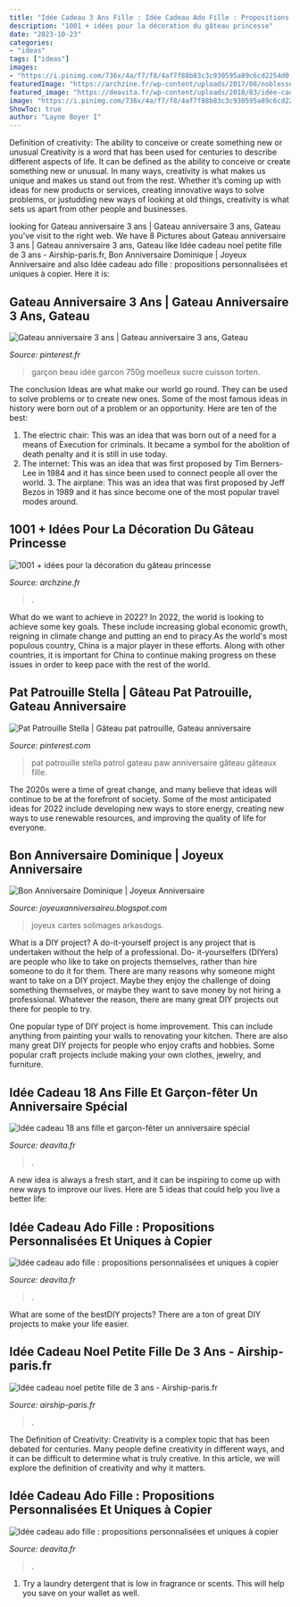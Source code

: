 ```yaml
---
title: "Idée Cadeau 3 Ans Fille : Idée Cadeau Ado Fille : Propositions Personnalisées Et Uniques à Copier"
description: "1001 + idées pour la décoration du gâteau princesse"
date: "2023-10-23"
categories:
- "ideas"
tags: ["ideas"]
images:
- "https://i.pinimg.com/736x/4a/f7/f8/4af7f88b83c3c930595a89c6cd2254d0.jpg"
featuredImage: "https://archzine.fr/wp-content/uploads/2017/08/noblesse-gateau-en-forme-de-chateau-gateau-anniversaire-fille-princesse-6-ans-anniversaire.jpg"
featured_image: "https://deavita.fr/wp-content/uploads/2018/03/idée-cadeau-ado-fille-bougie-personnalisée-projet-diy-faire-soi-même.jpg"
image: "https://i.pinimg.com/736x/4a/f7/f8/4af7f88b83c3c930595a89c6cd2254d0.jpg"
ShowToc: true
author: "Layne Boyer I"
---
```



Definition of creativity: The ability to conceive or create something new or unusual
Creativity is a word that has been used for centuries to describe different aspects of life. It can be defined as the ability to conceive or create something new or unusual. In many ways, creativity is what makes us unique and makes us stand out from the rest. Whether it’s coming up with ideas for new products or services, creating innovative ways to solve problems, or justudding new ways of looking at old things, creativity is what sets us apart from other people and businesses.

	

		
looking for Gateau anniversaire 3 ans | Gateau anniversaire 3 ans, Gateau you've visit to the right web. We have 8 Pictures about Gateau anniversaire 3 ans | Gateau anniversaire 3 ans, Gateau like Idée cadeau noel petite fille de 3 ans - Airship-paris.fr, Bon Anniversaire Dominique | Joyeux Anniversaire and also Idée cadeau ado fille : propositions personnalisées et uniques à copier. Here it is:
		
    
## Gateau Anniversaire 3 Ans | Gateau Anniversaire 3 Ans, Gateau

<img loading=lazy src="https://i.pinimg.com/736x/64/c6/0d/64c60d5faaefad2e30ff5fdfaf9e0e94.jpg" onerror="this.onerror=null;this.src='https://tse3.mm.bing.net/th?id=OIP.21RyXuqCU2GdHkzkHy892AHaKp&amp;pid=15.1';" alt="Gateau anniversaire 3 ans | Gateau anniversaire 3 ans, Gateau">

_Source: pinterest.fr_

>garçon beau idée garcon 750g moelleux sucre cuisson torten. 

	

The conclusion
Ideas are what make our world go round. They can be used to solve problems or to create new ones. Some of the most famous ideas in history were born out of a problem or an opportunity. Here are ten of the best:
1. The electric chair: This was an idea that was born out of a need for a means of Execution for criminals. It became a symbol for the abolition of death penalty and it is still in use today.
2. The internet: This was an idea that was first proposed by Tim Berners-Lee in 1984 and it has since been used to connect people all over the world. 3. The airplane: This was an idea that was first proposed by Jeff Bezos in 1989 and it has since become one of the most popular travel modes around. 
    
## 1001 + Idées Pour La Décoration Du Gâteau Princesse

<img loading=lazy src="https://archzine.fr/wp-content/uploads/2017/08/noblesse-gateau-en-forme-de-chateau-gateau-anniversaire-fille-princesse-6-ans-anniversaire.jpg" onerror="this.onerror=null;this.src='https://tse4.mm.bing.net/th?id=OIP.nA1rn9YpHgdm9yHgg5OrRgHaJz&amp;pid=15.1';" alt="1001 + idées pour la décoration du gâteau princesse">

_Source: archzine.fr_

>. 

	

What do we want to achieve in 2022?
In 2022, the world is looking to achieve some key goals. These include increasing global economic growth, reigning in climate change and putting an end to piracy.As the world's most populous country, China is a major player in these efforts. Along with other countries, it is important for China to continue making progress on these issues in order to keep pace with the rest of the world.

    
## Pat Patrouille Stella | Gâteau Pat Patrouille, Gateau Anniversaire

<img loading=lazy src="https://i.pinimg.com/736x/4a/f7/f8/4af7f88b83c3c930595a89c6cd2254d0.jpg" onerror="this.onerror=null;this.src='https://tse3.mm.bing.net/th?id=OIP.ewo1iBhgdnWHXXEaw-tPTQHaHa&amp;pid=15.1';" alt="Pat Patrouille Stella | Gâteau pat patrouille, Gateau anniversaire">

_Source: pinterest.com_

>pat patrouille stella patrol gateau paw anniversaire gâteau gâteaux fille. 

	

The 2020s were a time of great change, and many believe that ideas will continue to be at the forefront of society. Some of the most anticipated ideas for 2022 include developing new ways to store energy, creating new ways to use renewable resources, and improving the quality of life for everyone.

    
## Bon Anniversaire Dominique | Joyeux Anniversaire

<img loading=lazy src="https://lh6.googleusercontent.com/proxy/V7n2OrWKApdRIM2WFiQPEIJoO7V61IPJnbDK99d3PbLNSBKWvOWTRclf5CT1ChmU1vpopu_rGFvRXfQwxcvK4DzsE8Lp37_cHvqU7CAG9iUOBmN7bFx5MCc3WNu0X01jqisjSNB-ub-ghQ=s0-d" onerror="this.onerror=null;this.src='https://tse3.mm.bing.net/th?id=OIP.tDYiNM8WuzSb7qx6ZXPOeQHaFj&amp;pid=15.1';" alt="Bon Anniversaire Dominique | Joyeux Anniversaire">

_Source: joyeuxanniversaireu.blogspot.com_

>joyeux cartes solimages arkasdogs. 

	

What is a DIY project?
A do-it-yourself project is any project that is undertaken without the help of a professional. Do- it-yourselfers (DIYers) are people who like to take on projects themselves, rather than hire someone to do it for them.
There are many reasons why someone might want to take on a DIY project. Maybe they enjoy the challenge of doing something themselves, or maybe they want to save money by not hiring a professional. Whatever the reason, there are many great DIY projects out there for people to try.

One popular type of DIY project is home improvement. This can include anything from painting your walls to renovating your kitchen. There are also many great DIY projects for people who enjoy crafts and hobbies. Some popular craft projects include making your own clothes, jewelry, and furniture.

    
## Idée Cadeau 18 Ans Fille Et Garçon-fêter Un Anniversaire Spécial

<img loading=lazy src="https://deavita.fr/wp-content/uploads/2015/10/idée-cadeau-18-ans-flasques-cuir-pourpre-rose-corail-768x768.jpg" onerror="this.onerror=null;this.src='https://tse2.mm.bing.net/th?id=OIP.2glLqxbjdiWNZgtpnz85FAHaHa&amp;pid=15.1';" alt="Idée cadeau 18 ans fille et garçon-fêter un anniversaire spécial">

_Source: deavita.fr_

>. 

	

A new idea is always a fresh start, and it can be inspiring to come up with new ways to improve our lives. Here are 5 ideas that could help you live a better life: 

    
## Idée Cadeau Ado Fille : Propositions Personnalisées Et Uniques à Copier

<img loading=lazy src="https://deavita.fr/wp-content/uploads/2018/03/idée-cadeau-ado-fille-bougie-personnalisée-projet-diy-faire-soi-même.jpg" onerror="this.onerror=null;this.src='https://tse1.mm.bing.net/th?id=OIP.cY5yQWLu_LxUpMRFJ2HYdwHaMK&amp;pid=15.1';" alt="Idée cadeau ado fille : propositions personnalisées et uniques à copier">

_Source: deavita.fr_

>. 

	

What are some of the bestDIY projects?
There are a ton of great DIY projects to make your life easier.

    
## Idée Cadeau Noel Petite Fille De 3 Ans - Airship-paris.fr

<img loading=lazy src="https://www.airship-paris.fr/wp-content/uploads/2019/09/3-ans-jeu-maternelle-2.jpg" onerror="this.onerror=null;this.src='https://tse1.mm.bing.net/th?id=OIP.Y32QbBgcltvUeBHyS-WXJgHaFH&amp;pid=15.1';" alt="Idée cadeau noel petite fille de 3 ans - Airship-paris.fr">

_Source: airship-paris.fr_

>. 

	

The Definition of Creativity:
Creativity is a complex topic that has been debated for centuries. Many people define creativity in different ways, and it can be difficult to determine what is truly creative. In this article, we will explore the definition of creativity and why it matters.

    
## Idée Cadeau Ado Fille : Propositions Personnalisées Et Uniques à Copier

<img loading=lazy src="https://deavita.fr/wp-content/uploads/2018/03/idée-cadeau-ado-fille-enveloppe-cuir-personnalisée-faite-main-idées-originales-mère-créatives.jpg" onerror="this.onerror=null;this.src='https://tse3.mm.bing.net/th?id=OIP.PolotZq8wxpDGWzUNlwDFwHaLH&amp;pid=15.1';" alt="Idée cadeau ado fille : propositions personnalisées et uniques à copier">

_Source: deavita.fr_

>. 

	

1. Try a laundry detergent that is low in fragrance or scents. This will help you save on your wallet as well.

